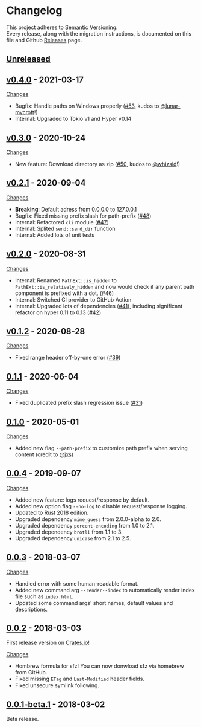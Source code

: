 # Changelog

This project adheres to [Semantic Versioning](http://semver.org/).  
Every release, along with the migration instructions, is documented on this file and Github [Releases](https://github.com/weihanglo/sfz/releases) page.

## [Unreleased](https://github.com/weihanglo/sfz/compare/v0.4.0...HEAD)

## [v0.4.0] - 2021-03-17

[Changes][v0.4.0-changes]

- Bugfix: Handle paths on Windows properly ([#53][], kudos to [@lunar-mycroft][]!)
- Internal: Upgraded to Tokio v1 and Hyper v0.14

[@lunar-mycroft]: https://github.com/lunar-mycroft
[v0.4.0]: https://github.com/weihanglo/sfz/releases/tag/v0.4.0
[v0.4.0-changes]: https://github.com/weihanglo/sfz/compare/v0.3.0...v0.4.0
[#53]: https://github.com/weihanglo/sfz/pull/53

## [v0.3.0] - 2020-10-24

[Changes][v0.3.0-changes]

- New feature: Download directory as zip ([#50][], kudos to [@whizsid][]!)

[@whizsid]: https://github.com/whizsid
[v0.3.0]: https://github.com/weihanglo/sfz/releases/tag/v0.3.0
[v0.3.0-changes]: https://github.com/weihanglo/sfz/compare/v0.2.1...v0.3.0
[#50]: https://github.com/weihanglo/sfz/pull/50

## [v0.2.1] - 2020-09-04

[Changes][v0.2.1-changes]

- **Breaking**: Default adress from 0.0.0.0 to 127.0.0.1
- Bugfix: Fixed missing prefix slash for path-prefix ([#48][])
- Internal: Refactored `cli` module ([#47][])
- Internal: Splited `send::send_dir` function
- Internal: Added lots of unit tests

[v0.2.1]: https://github.com/weihanglo/sfz/releases/tag/v0.2.1
[v0.2.1-changes]: https://github.com/weihanglo/sfz/compare/v0.2.0...v0.2.1
[#47]: https://github.com/weihanglo/sfz/pull/47
[#48]: https://github.com/weihanglo/sfz/pull/48

## [v0.2.0] - 2020-08-31

[Changes][v0.2.0-changes]

- Internal: Renamed `PathExt::is_hidden` to `PathExt::is_relatively_hidden` and now would check if any parent path component is prefixed with a dot. ([#46][])
- Internal: Switched CI provider to GitHub Action
- Internal: Upgraded lots of dependencies ([#41][]), including significant refactor on hyper 0.11 to 0.13 ([#42][])

[v0.2.0]: https://github.com/weihanglo/sfz/releases/tag/v0.2.0
[v0.2.0-changes]: https://github.com/weihanglo/sfz/compare/v0.1.2...v0.2.0
[#41]: https://github.com/weihanglo/sfz/pull/41
[#42]: https://github.com/weihanglo/sfz/pull/42
[#46]: https://github.com/weihanglo/sfz/pull/46

## [v0.1.2] - 2020-08-28

[Changes][v0.1.2-changes]

- Fixed range header off-by-one error ([#39](https://github.com/weihanglo/sfz/issues/39))

[v0.1.2]: https://github.com/weihanglo/sfz/releases/tag/v0.1.2
[v0.1.2-changes]: https://github.com/weihanglo/sfz/compare/0.1.1...v0.1.2

## [0.1.1] - 2020-06-04

[Changes][0.1.1-changes]

- Fixed duplicated prefix slash regression issue ([#31](https://github.com/weihanglo/sfz/issues/31))

[0.1.1]: https://github.com/weihanglo/sfz/releases/tag/0.1.1
[0.1.1-changes]: https://github.com/weihanglo/sfz/compare/0.1.0...0.1.1

## [0.1.0] - 2020-05-01

[Changes][0.1.0-changes]

- Added new flag `--path-prefix` to customize path prefix when serving content (credit to [@jxs](https://github.com/jxs))

[0.1.0]: https://github.com/weihanglo/sfz/releases/tag/0.1.0
[0.1.0-changes]: https://github.com/weihanglo/sfz/compare/0.0.4...0.1.0

## [0.0.4] - 2019-09-07

[Changes][0.0.4-changes]

- Added new feature: logs request/response by default.
- Added new option flag `--no-log` to disable request/response logging.
- Updated to Rust 2018 edition.
- Upgraded dependency `mime_guess` from 2.0.0-alpha to 2.0.
- Upgraded dependency `percent-encoding` from 1.0 to 2.1.
- Upgraded dependency `brotli` from 1.1 to 3.
- Upgraded dependency `unicase` from 2.1 to 2.5.

[0.0.4]: https://github.com/weihanglo/sfz/releases/tag/0.0.4
[0.0.4-changes]: https://github.com/weihanglo/sfz/compare/0.0.3...0.0.4

## [0.0.3] - 2018-03-07

[Changes][0.0.3-changes]

- Handled error with some human-readable format.
- Added new command arg `--render--index` to automatically render index file such as `index.html`.
- Updated some command args' short names, default values and descriptions.

[0.0.3]: https://github.com/weihanglo/sfz/releases/tag/0.0.3
[0.0.3-changes]: https://github.com/weihanglo/sfz/compare/0.0.2...0.0.3

## [0.0.2] - 2018-03-03

First release version on [Crates.io][crate-sfz]!

[Changes][0.0.2-changes]

- Hombrew formula for sfz! You can now donwload sfz via homebrew from GitHub.
- Fixed missing `ETag` and `Last-Modified` header fields.
- Fixed unsecure symlink following.

[0.0.2]: https://github.com/weihanglo/sfz/releases/tag/0.0.2
[0.0.2-changes]: https://github.com/weihanglo/sfz/compare/0.0.1-beta.1...0.0.2

## [0.0.1-beta.1] - 2018-03-02

Beta release.

[0.0.1-beta.1]: https://github.com/weihanglo/sfz/releases/tag/0.0.1-beta.1

[crate-sfz]: https://crates.io/crates/sfz
